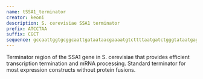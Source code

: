 ```yaml
---
name: tSSA1_terminator
creator: keoni
description: S. cerevisiae SSA1 terminator
prefix: ATCCTAA
suffix: CGCT
sequence: gccaattggtgcggcaattgataataacgaaaatgtcttttaatgatctgggtataatgaggaattttccgaacgtttttactttatatatatatatacatgtaacatatattctatacgctatagagaaaggaaatttttcaattaaaaaaaaaatagagaaagagtttcacttcttgattatcgctaacactaatggttgaagtactgctactttaattttat
---
```


Terminator region of the SSA1 gene in S. cerevisiae that provides efficient transcription termination and mRNA processing. Standard terminator for most expression constructs without protein fusions.